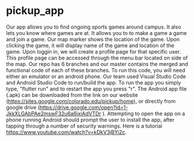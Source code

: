 # pickup_app
Our app allows you to find ongoing sports games around campus. It also lets you know where games are at. It allows you to to make a game a game and join a game. Our map marker shows the location of the game. Upon clicking the game, it will display name of the game and location of the game. Upon loggin in, we will create a profile page for that specific user. This profile page can be accessed through the menu bar located on side of the map. Our repo has 6 branches and our master contains the merged and functional code of each of these branches. To run this code, you will need either an emulator or an android phone. Our team used Visual Studio Code and Android Studio Code to run/build the app. To run the app you simply type, "flutter run" and to restart the app you press "r". The Android app file (.apk) can be downloaded from the link on our website (https://sites.google.com/colorado.edu/pickup/home), or directly from google drive (https://drive.google.com/open?id=1-JkkXLGAbPAe2mswF32u6a6ixiAdVTDr ). Attempting to open the app on a phone running Android should prompt the user to install the app, after tapping through a number of security warnings. Here is a tutorial https://www.youtube.com/watch?v=kDkV3jBYi2c. 
